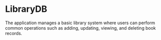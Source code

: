 # LibraryDB
The application manages a basic library system where users can perform common operations such as adding, updating, viewing, and deleting book records.
